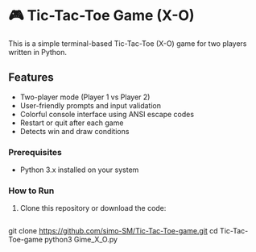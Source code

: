
# 🎮 Tic-Tac-Toe Game (X-O)

This is a simple terminal-based Tic-Tac-Toe (X-O) game for two players written in Python.

##  Features

- Two-player mode (Player 1 vs Player 2)
- User-friendly prompts and input validation
- Colorful console interface using ANSI escape codes
- Restart or quit after each game
- Detects win and draw conditions

### Prerequisites

- Python 3.x installed on your system

### How to Run

1. Clone this repository or download the code:
   ```bash
 git clone  https://github.com/simo-SM/Tic-Tac-Toe-game.git
 cd Tic-Tac-Toe-game
 python3 Gime_X_O.py


